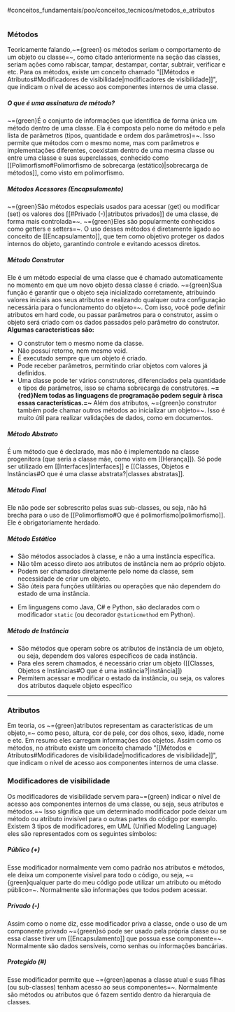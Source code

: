  #conceitos_fundamentais/poo/conceitos_tecnicos/metodos_e_atributos 

```table-of-contents
```

### Métodos
Teoricamente falando,~={green} os métodos seriam o comportamento de um objeto ou classe=~, como citado anteriormente na seção das classes, seriam ações como  rabiscar, tampar, destampar, contar, subtrair, verificar e etc.
Para os métodos, existe um conceito chamado "[[Métodos e Atributos#Modificadores de visibilidade|modificadores de visibilidade]]", que indicam o nível de acesso aos componentes internos de uma classe.

##### O que é uma assinatura de método?
~={green}É o conjunto de informações que identifica de forma única um método dentro de uma classe. Ela é composta pelo nome do método e pela lista de parâmetros (tipos, quantidade e ordem dos parâmetros)=~. Isso permite que métodos com o mesmo nome, mas com parâmetros e implementações diferentes, coexistam dentro de uma mesma classe ou entre uma classe e suas superclasses, conhecido como [[Polimorfismo#Polimorfismo de sobrecarga (estático)|sobrecarga de métodos]], como visto em polimorfismo.
 
##### Métodos Acessores (Encapsulamento)
~={green}São métodos especiais usados para acessar (get) ou modificar (set) os valores dos [[#Privado (-)|atributos privados]] de uma classe, de forma mais controlada=~. ~={green}Eles são popularmente conhecidos como getters e setters=~.
O uso desses métodos é diretamente ligado ao conceito de [[Encapsulamento]], que tem como objetivo proteger os dados internos do objeto, garantindo controle e evitando acessos diretos.

##### Método Construtor
Ele é um método especial de uma classe que é chamado automaticamente no momento em que um novo objeto dessa classe é criado. ~={green}Sua função é garantir que o objeto seja inicializado corretamente, atribuindo valores iniciais aos seus atributos e realizando qualquer outra configuração necessária para o funcionamento do objeto=~.
Com isso, você pode definir atributos em hard code, ou passar parâmetros para o construtor, assim o objeto será criado com os dados passados pelo parâmetro do construtor.
**Algumas características são:**
* O construtor tem o mesmo nome da classe.
* Não possui retorno, nem mesmo void.
* É executado sempre que um objeto é criado.
* Pode receber parâmetros, permitindo criar objetos com valores já definidos.
* Uma classe pode ter vários construtores, diferenciados pela quantidade e tipos de parâmetros, isso se chama sobrecarga de construtores.
**~={red}Nem todas as linguagens de programação podem seguir à risca essas características.=~**
Além dos atributos, ~={green}o construtor também pode chamar outros métodos ao inicializar um objeto=~. Isso é muito útil para realizar validações de dados, como em documentos.

##### Método Abstrato
É um método que é declarado, mas não é implementado na classe progenitora (que seria a classe mãe, como visto em [[Herança]]). Só pode ser utilizado em [[Interfaces|interfaces]] e [[Classes, Objetos e Instâncias#O que é uma classe abstrata?|classes abstratas]].

##### Método Final
Ele não pode ser sobrescrito pelas suas sub-classes, ou seja, não há brecha para o uso de [[Polimorfismo#O que é polimorfismo|polimorfismo]]. Ele é obrigatoriamente herdado.

##### Método Estático
- São métodos associados à classe, e não a uma instância específica.
- Não têm acesso direto aos atributos de instância nem ao próprio objeto.
- Podem ser chamados diretamente pelo nome da classe, sem necessidade de criar um objeto.
- São úteis para funções utilitárias ou operações que não dependem do estado de uma instância.
* Em linguagens como Java, C# e Python, são declarados com o modificador `static` (ou decorador `@staticmethod` em Python).

##### Método de Instância
* São métodos que operam sobre os atributos de instância de um objeto, ou seja, dependem dos valores específicos de cada instância. 
* Para eles serem chamados, é necessário criar um objeto ([[Classes, Objetos e Instâncias#O que é uma instância?|instância]])
* Permitem acessar e modificar o estado da instância, ou seja, os valores dos atributos daquele objeto específico

---
### Atributos
Em teoria, os ~={green}atributos representam as características de um objeto,=~ como peso, altura, cor de pele, cor dos olhos, sexo, idade, nome e etc.
Em resumo eles carregam informações dos objetos.
Assim como os métodos, no atributo existe um conceito chamado "[[Métodos e Atributos#Modificadores de visibilidade|modificadores de visibilidade]]", que indicam o nível de acesso aos componentes internos de uma classe.

### Modificadores de visibilidade
Os modificadores de visibilidade servem para~={green} indicar o nível de acesso aos componentes internos de uma classe, ou seja, seus atributos e métodos.=~ Isso significa que um determinado modificador pode deixar um método ou atributo invisível para o outras partes do código por exemplo.
Existem 3 tipos de modificadores, em UML (Unified Modeling Language) eles são representados com os seguintes símbolos: 
##### Público (+)
Esse modificador normalmente vem como padrão nos atributos e métodos, ele deixa um componente visível para todo o código, ou seja, ~={green}qualquer parte do meu código pode utilizar um atributo ou método público=~. Normalmente são informações que todos podem acessar.

##### Privado (-)
Assim como o nome diz, esse modificador priva a classe, onde o uso de um componente privado ~={green}só pode ser usado pela própria classe ou se essa classe tiver um [[Encapsulamento]] que possua esse componente=~. Normalmente são dados sensíveis, como senhas ou informações bancárias.

##### Protegido (#)
Esse modificador permite que ~={green}apenas a classe atual e suas filhas (ou sub-classes) tenham acesso ao seus componentes=~. Normalmente são métodos ou atributos que ó fazem sentido dentro da hierarquia de classes.